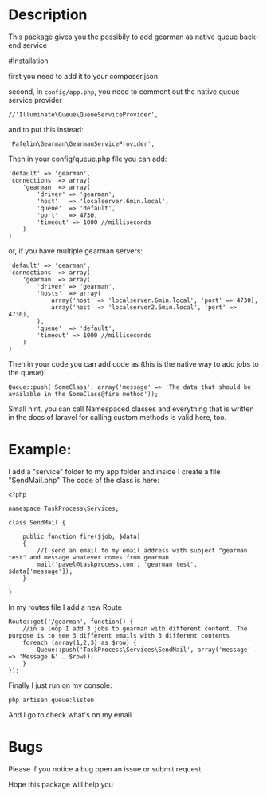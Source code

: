 # Description

This package gives you the possibily to add gearman as native queue back-end service

#Installation

first you need to add it to your composer.json

second, in `config/app.php`, you need to comment out the native queue service provider

    //'Illuminate\Queue\QueueServiceProvider',

and to put this instead:

    'Pafelin\Gearman\GearmanServiceProvider',

Then in your config/queue.php file you can add:

    'default' => 'gearman',
    'connections' => array(
        'gearman' => array(
            'driver' => 'gearman',
            'host'   => 'localserver.6min.local',
            'queue'  => 'default',
            'port'   => 4730,
            'timeout' => 1000 //milliseconds
        )
    )

or, if you have multiple gearman servers:

    'default' => 'gearman',
    'connections' => array(
        'gearman' => array(
            'driver' => 'gearman',
            'hosts'  => array(
                array('host' => 'localserver.6min.local', 'port' => 4730),
                array('host' => 'localserver2.6min.local', 'port' => 4730),
            ),
            'queue'  => 'default',
            'timeout' => 1000 //milliseconds
        )
    )

Then in your code you can add code as (this is the native way to add jobs to the queue):

    Queue::push('SomeClass', array('message' => 'The data that should be available in the SomeClass@fire method'));

Small hint, you can call Namespaced classes and everything that is written in the docs of laravel for calling custom methods is valid here, too.


# Example:

I add a "service" folder to my app folder and inside I create a file "SendMail.php"
The code of the class is here:

    <?php

    namespace TaskProcess\Services;

    class SendMail {

        public function fire($job, $data)
        {
            //I send an email to my email address with subject "gearman test" and message whatever comes from gearman
            mail('pavel@taskprocess.com', 'gearman test', $data['message']);
        }

    }

In my routes file I add a new Route


    Route::get('/gearman', function() {
        //in a loop I add 3 jobs to gearman with different content. The purpose is to see 3 different emails with 3 different contents
        foreach (array(1,2,3) as $row) {
            Queue::push('TaskProcess\Services\SendMail', array('message' => 'Message №' . $row));
        }
    });

Finally I just run on my console:

    php artisan queue:listen

And I go to check what's on my email

# Bugs

Please if you notice a bug open an issue or submit request. 

Hope this package will help you
